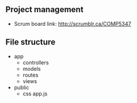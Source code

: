 ## Project management 

 - Scrum board link: http://scrumblr.ca/COMP5347


## File structure 

 - app
    - controllers
    - models
    - routes
    - views
 - public
    - css
 app.js
